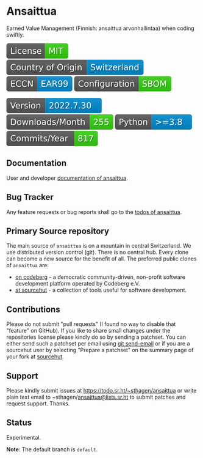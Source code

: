 # Ansaittua

Earned Value Management (Finnish: ansaittua arvonhallintaa) when coding swiftly.

[![License](docs/badges/license-spdx-mit.svg)](https://git.sr.ht/~sthagen/ansaittua/tree/default/item/LICENSE)
[![Country of Origin](docs/badges/country-of-origin-name-switzerland-neutral.svg)](https://git.sr.ht/~sthagen/ansaittua/tree/default/item/COUNTRY-OF-ORIGIN)
[![Export Classification Control Number (ECCN)](docs/badges/export-control-classification-number_eccn-ear99-neutral.svg)](https://git.sr.ht/~sthagen/ansaittua/tree/default/item/EXPORT-CONTROL-CLASSIFICATION-NUMBER)
[![Configuration](docs/badges/configuration-sbom.svg)](https://git.sr.ht/~sthagen/ansaittua/tree/default/item/docs/third-party/README.md)

[![Version](docs/badges/latest-release.svg)](https://pypi.python.org/pypi/ansaittua/)
[![Downloads](docs/badges/downloads-per-month.svg)](https://pepy.tech/project/ansaittua)
[![Python](docs/badges/python-versions.svg)](https://pypi.python.org/pypi/ansaittua/)
[![Maintenance Status](docs/badges/commits-per-year.svg)](https://git.sr.ht/~sthagen/ansaittua/log)

## Documentation

User and developer [documentation of ansaittua](https://codes.dilettant.life/docs/ansaittua).

## Bug Tracker

Any feature requests or bug reports shall go to the [todos of ansaittua](https://todo.sr.ht/~sthagen/ansaittua).

## Primary Source repository

The main source of `ansaittua` is on a mountain in central Switzerland.
We use distributed version control (git).
There is no central hub.
Every clone can become a new source for the benefit of all.
The preferred public clones of `ansaittua` are:

* [on codeberg](https://codeberg.org/sthagen/ansaittua) - a democratic community-driven, non-profit software development platform operated by Codeberg e.V.
* [at sourcehut](https://git.sr.ht/~sthagen/ansaittua) - a collection of tools useful for software development.

## Contributions

Please do not submit "pull requests" (I found no way to disable that "feature" on GitHub).
If you like to share small changes under the repositories license please kindly do so by sending a patchset.
You can either send such a patchset per email using [git send-email](https://git-send-email.io) or 
if you are a sourcehut user by selecting "Prepare a patchset" on the summary page of your fork at [sourcehut](https://git.sr.ht/).

## Support

Please kindly submit issues at https://todo.sr.ht/~sthagen/ansaittua or write plain text email to ~sthagen/ansaittua@lists.sr.ht to submit patches and request support. Thanks.

## Status

Experimental.

**Note**: The default branch is `default`.
